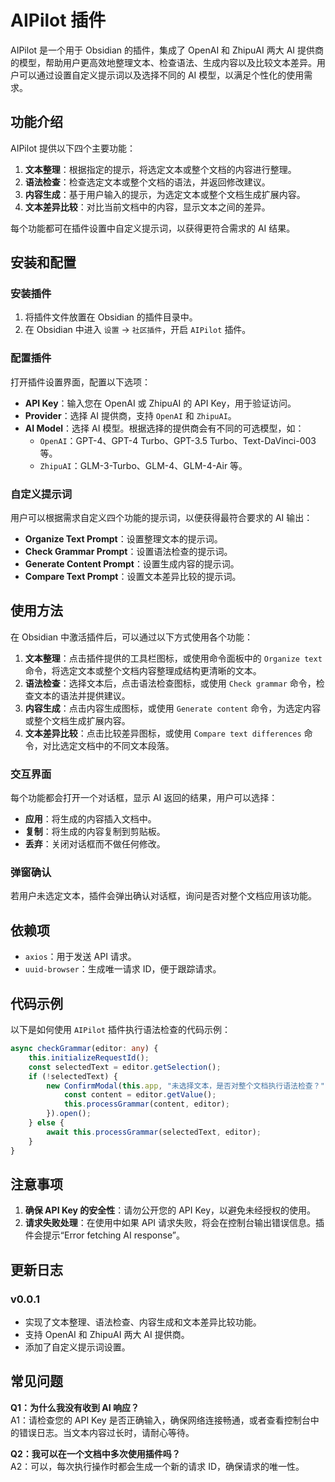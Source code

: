 # AIPilot 插件

AIPilot 是一个用于 Obsidian 的插件，集成了 OpenAI 和 ZhipuAI 两大 AI 提供商的模型，帮助用户更高效地整理文本、检查语法、生成内容以及比较文本差异。用户可以通过设置自定义提示词以及选择不同的 AI 模型，以满足个性化的使用需求。

## 功能介绍

AIPilot 提供以下四个主要功能：

1. **文本整理**：根据指定的提示，将选定文本或整个文档的内容进行整理。
2. **语法检查**：检查选定文本或整个文档的语法，并返回修改建议。
3. **内容生成**：基于用户输入的提示，为选定文本或整个文档生成扩展内容。
4. **文本差异比较**：对比当前文档中的内容，显示文本之间的差异。

每个功能都可在插件设置中自定义提示词，以获得更符合需求的 AI 结果。

## 安装和配置

### 安装插件

1. 将插件文件放置在 Obsidian 的插件目录中。
2. 在 Obsidian 中进入 `设置` -> `社区插件`，开启 `AIPilot` 插件。

### 配置插件

打开插件设置界面，配置以下选项：

- **API Key**：输入您在 OpenAI 或 ZhipuAI 的 API Key，用于验证访问。
- **Provider**：选择 AI 提供商，支持 `OpenAI` 和 `ZhipuAI`。
- **AI Model**：选择 AI 模型。根据选择的提供商会有不同的可选模型，如：
  - `OpenAI`：GPT-4、GPT-4 Turbo、GPT-3.5 Turbo、Text-DaVinci-003 等。
  - `ZhipuAI`：GLM-3-Turbo、GLM-4、GLM-4-Air 等。

### 自定义提示词

用户可以根据需求自定义四个功能的提示词，以便获得最符合要求的 AI 输出：

- **Organize Text Prompt**：设置整理文本的提示词。
- **Check Grammar Prompt**：设置语法检查的提示词。
- **Generate Content Prompt**：设置生成内容的提示词。
- **Compare Text Prompt**：设置文本差异比较的提示词。

## 使用方法

在 Obsidian 中激活插件后，可以通过以下方式使用各个功能：

1. **文本整理**：点击插件提供的工具栏图标，或使用命令面板中的 `Organize text` 命令，将选定文本或整个文档内容整理成结构更清晰的文本。
2. **语法检查**：选择文本后，点击语法检查图标，或使用 `Check grammar` 命令，检查文本的语法并提供建议。
3. **内容生成**：点击内容生成图标，或使用 `Generate content` 命令，为选定内容或整个文档生成扩展内容。
4. **文本差异比较**：点击比较差异图标，或使用 `Compare text differences` 命令，对比选定文档中的不同文本段落。

### 交互界面

每个功能都会打开一个对话框，显示 AI 返回的结果，用户可以选择：

- **应用**：将生成的内容插入文档中。
- **复制**：将生成的内容复制到剪贴板。
- **丢弃**：关闭对话框而不做任何修改。

### 弹窗确认

若用户未选定文本，插件会弹出确认对话框，询问是否对整个文档应用该功能。

## 依赖项

- `axios`：用于发送 API 请求。
- `uuid-browser`：生成唯一请求 ID，便于跟踪请求。

## 代码示例

以下是如何使用 `AIPilot` 插件执行语法检查的代码示例：

```typescript
async checkGrammar(editor: any) {
    this.initializeRequestId();
    const selectedText = editor.getSelection();
    if (!selectedText) {
        new ConfirmModal(this.app, "未选择文本，是否对整个文档执行语法检查？", () => {
            const content = editor.getValue();
            this.processGrammar(content, editor);
        }).open();
    } else {
        await this.processGrammar(selectedText, editor);
    }
}
```

## 注意事项

1. **确保 API Key 的安全性**：请勿公开您的 API Key，以避免未经授权的使用。
2. **请求失败处理**：在使用中如果 API 请求失败，将会在控制台输出错误信息。插件会提示“Error fetching AI response”。

## 更新日志

### v0.0.1

- 实现了文本整理、语法检查、内容生成和文本差异比较功能。
- 支持 OpenAI 和 ZhipuAI 两大 AI 提供商。
- 添加了自定义提示词设置。

## 常见问题

**Q1：为什么我没有收到 AI 响应？**  
A1：请检查您的 API Key 是否正确输入，确保网络连接畅通，或者查看控制台中的错误日志。当文本内容过长时，请耐心等待。

**Q2：我可以在一个文档中多次使用插件吗？**  
A2：可以，每次执行操作时都会生成一个新的请求 ID，确保请求的唯一性。
